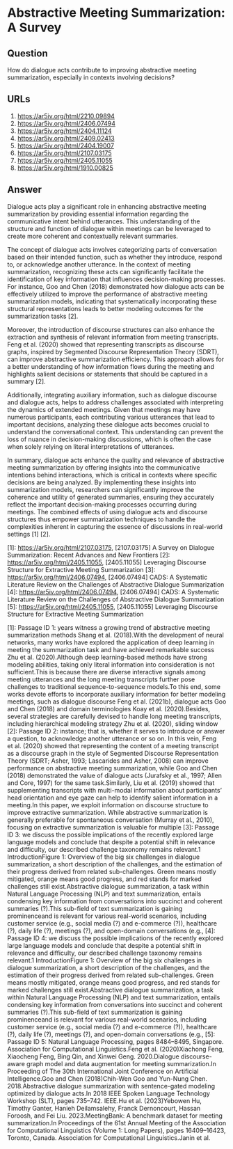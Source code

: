 # Abstractive Meeting Summarization: A Survey

## Question

How do dialogue acts contribute to improving abstractive meeting summarization, especially in contexts involving decisions?

## URLs

1. https://ar5iv.org/html/2210.09894
2. https://ar5iv.org/html/2406.07494
3. https://ar5iv.org/html/2404.11124
4. https://ar5iv.org/html/2409.02413
5. https://ar5iv.org/html/2404.19007
6. https://ar5iv.org/html/2107.03175
7. https://ar5iv.org/html/2405.11055
8. https://ar5iv.org/html/1910.00825

## Answer

Dialogue acts play a significant role in enhancing abstractive meeting summarization by providing essential information regarding the communicative intent behind utterances. This understanding of the structure and function of dialogue within meetings can be leveraged to create more coherent and contextually relevant summaries.

The concept of dialogue acts involves categorizing parts of conversation based on their intended function, such as whether they introduce, respond to, or acknowledge another utterance. In the context of meeting summarization, recognizing these acts can significantly facilitate the identification of key information that influences decision-making processes. For instance, Goo and Chen (2018) demonstrated how dialogue acts can be effectively utilized to improve the performance of abstractive meeting summarization models, indicating that systematically incorporating these structural representations leads to better modeling outcomes for the summarization tasks [2].

Moreover, the introduction of discourse structures can also enhance the extraction and synthesis of relevant information from meeting transcripts. Feng et al. (2020) showed that representing transcripts as discourse graphs, inspired by Segmented Discourse Representation Theory (SDRT), can improve abstractive summarization efficiency. This approach allows for a better understanding of how information flows during the meeting and highlights salient decisions or statements that should be captured in a summary [2].

Additionally, integrating auxiliary information, such as dialogue discourse and dialogue acts, helps to address challenges associated with interpreting the dynamics of extended meetings. Given that meetings may have numerous participants, each contributing various utterances that lead to important decisions, analyzing these dialogue acts becomes crucial to understand the conversational context. This understanding can prevent the loss of nuance in decision-making discussions, which is often the case when solely relying on literal interpretations of utterances.

In summary, dialogue acts enhance the quality and relevance of abstractive meeting summarization by offering insights into the communicative intentions behind interactions, which is critical in contexts where specific decisions are being analyzed. By implementing these insights into summarization models, researchers can significantly improve the coherence and utility of generated summaries, ensuring they accurately reflect the important decision-making processes occurring during meetings. The combined effects of using dialogue acts and discourse structures thus empower summarization techniques to handle the complexities inherent in capturing the essence of discussions in real-world settings [1] [2].

[1]: https://ar5iv.org/html/2107.03175, [2107.03175] A Survey on Dialogue Summarization: Recent Advances and New Frontiers
[2]: https://ar5iv.org/html/2405.11055, [2405.11055] Leveraging Discourse Structure for Extractive Meeting Summarization
[3]: https://ar5iv.org/html/2406.07494, [2406.07494] CADS: A Systematic Literature Review on the Challenges of Abstractive Dialogue Summarization
[4]: https://ar5iv.org/html/2406.07494, [2406.07494] CADS: A Systematic Literature Review on the Challenges of Abstractive Dialogue Summarization
[5]: https://ar5iv.org/html/2405.11055, [2405.11055] Leveraging Discourse Structure for Extractive Meeting Summarization

[1]: Passage ID 1: years witness a growing trend of abstractive meeting summarization methods Shang et al. (2018).With the development of neural networks, many works have explored the application of deep learning in meeting the summarization task and have achieved remarkable success Zhu et al. (2020).Although deep learning-based methods have strong modeling abilities, taking only literal information into consideration is not sufficient.This is because there are diverse interactive signals among meeting utterances and the long meeting transcripts further pose challenges to traditional sequence-to-sequence models.To this end, some works devote efforts to incorporate auxiliary information for better modeling meetings, such as dialogue discourse Feng et al. (2021b), dialogue acts Goo and Chen (2018) and domain terminologies Koay et al. (2020).Besides, several strategies are carefully devised to handle long meeting transcripts, including hierarchical modeling strategy Zhu et al. (2020), sliding window
[2]: Passage ID 2: instance; that is, whether it serves to introduce or answer a question, to acknowledge another utterance or so on. In this vein, Feng et al. (2020) showed that representing the content of a meeting transcript as a discourse graph in the style of Segmented Discourse Representation Theory (SDRT; Asher, 1993; Lascarides and Asher, 2008) can improve performance on abstractive meeting summarization, while Goo and Chen (2018) demonstrated the value of dialogue acts (Jurafsky et al., 1997; Allen and Core, 1997) for the same task.Similarly, Liu et al. (2019) showed that supplementing transcripts with multi-modal information about participants’ head orientation and eye gaze can help to identify salient information in a meeting.In this paper, we exploit information on discourse structure to improve extractive summarization. While abstractive summarization is generally preferable for spontaneous conversation (Murray et al., 2010), focusing on extractive summarization is valuable for multiple
[3]: Passage ID 3: we discuss the possible implications of the recently explored large language models and conclude that despite a potential shift in relevance and difficulty, our described challenge taxonomy remains relevant.1 IntroductionFigure 1: Overview of the big six challenges in dialogue summarization, a short description of the challenges, and the estimation of their progress derived from related sub-challenges. Green means mostly mitigated, orange means good progress, and red stands for marked challenges still exist.Abstractive dialogue summarization, a task within Natural Language Processing (NLP) and text summarization, entails condensing key information from conversations into succinct and coherent summaries (?).This sub-field of text summarization is gaining prominenceand is relevant for various real-world scenarios, including customer service (e.g., social media (?) and e-commerce (?)), healthcare (?), daily life (?), meetings (?), and open-domain conversations (e.g.,
[4]: Passage ID 4: we discuss the possible implications of the recently explored large language models and conclude that despite a potential shift in relevance and difficulty, our described challenge taxonomy remains relevant.1 IntroductionFigure 1: Overview of the big six challenges in dialogue summarization, a short description of the challenges, and the estimation of their progress derived from related sub-challenges. Green means mostly mitigated, orange means good progress, and red stands for marked challenges still exist.Abstractive dialogue summarization, a task within Natural Language Processing (NLP) and text summarization, entails condensing key information from conversations into succinct and coherent summaries (?).This sub-field of text summarization is gaining prominenceand is relevant for various real-world scenarios, including customer service (e.g., social media (?) and e-commerce (?)), healthcare (?), daily life (?), meetings (?), and open-domain conversations (e.g.,
[5]: Passage ID 5: Natural Language Processing, pages 8484–8495, Singapore. Association for Computational Linguistics.Feng et al. (2020)Xiachong Feng, Xiaocheng Feng, Bing Qin, and Xinwei Geng. 2020.Dialogue discourse-aware graph model and data augmentation for meeting summarization.In Proceeding of The 30th International Joint Conference on Artificial Intelligence.Goo and Chen (2018)Chih-Wen Goo and Yun-Nung Chen. 2018.Abstractive dialogue summarization with sentence-gated modeling optimized by dialogue acts.In 2018 IEEE Spoken Language Technology Workshop (SLT), pages 735–742. IEEE.Hu et al. (2023)Yebowen Hu, Timothy Ganter, Hanieh Deilamsalehy, Franck Dernoncourt, Hassan Foroosh, and Fei Liu. 2023.MeetingBank: A benchmark dataset for meeting summarization.In Proceedings of the 61st Annual Meeting of the Association for Computational Linguistics (Volume 1: Long Papers), pages 16409–16423, Toronto, Canada. Association for Computational Linguistics.Janin et al.